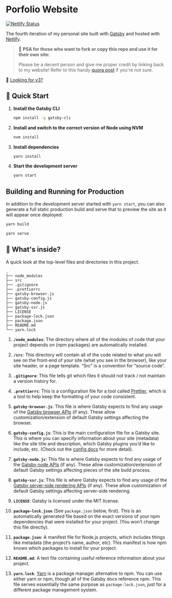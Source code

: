 # Porfolio Website

[![Netlify Status](https://api.netlify.com/api/v1/badges/1963b488-7b78-48c9-9e2d-6fb5e47ab3af/deploy-status)](https://app.netlify.com/sites/brittanychiang/deploys)

The fourth iteration of my personal site built with [Gatsby](https://www.gatsbyjs.org/) and hosted with [Netlify](https://www.netlify.com/).

> 📢 **PSA for those who want to fork or copy this repo and use it for their own site:**
>
> Please be a decent person and give me proper credit by linking back to my website! Refer to this handy [quora post](https://www.quora.com/Is-it-bad-to-copy-other-peoples-code) if you're not sure.

👀 [Looking for v3?](https://bchiang7.github.io/)

## 🚀 Quick Start

1.  **Install the Gatsby CLI**

    ```sh
    npm install -g gatsby-cli
    ```

2.  **Install and switch to the correct version of Node using NVM**

    ```sh
    nvm install
    ```

3.  **Install dependencies**

    ```sh
    yarn install
    ```

4.  **Start the development server**

    ```sh
    yarn start
    ```

## Building and Running for Production

In addition to the development server started with `yarn start`, you can also generate a full static production build and serve that to preview the site as it will appear once deployed:

```sh
yarn build
```

```sh
yarn serve
```

## 🧐 What's inside?

A quick look at the top-level files and directories in this project.

    .
    ├── node_modules
    ├── src
    ├── .gitignore
    ├── .prettierrc
    ├── gatsby-browser.js
    ├── gatsby-config.js
    ├── gatsby-node.js
    ├── gatsby-ssr.js
    ├── LICENSE
    ├── package-lock.json
    ├── package.json
    ├── README.md
    └── yarn.lock

1.  **`/node_modules`**: The directory where all of the modules of code that your project depends on (npm packages) are automatically installed.

2.  **`/src`**: This directory will contain all of the code related to what you will see on the front-end of your site (what you see in the browser), like your site header, or a page template. “Src” is a convention for “source code”.

3.  **`.gitignore`**: This file tells git which files it should not track / not maintain a version history for.

4.  **`.prettierrc`**: This is a configuration file for a tool called [Prettier](https://prettier.io/), which is a tool to help keep the formatting of your code consistent.

5.  **`gatsby-browser.js`**: This file is where Gatsby expects to find any usage of the [Gatsby browser APIs](https://next.gatsbyjs.org/docs/browser-apis/) (if any). These allow customization/extension of default Gatsby settings affecting the browser.

6.  **`gatsby-config.js`**: This is the main configuration file for a Gatsby site. This is where you can specify information about your site (metadata) like the site title and description, which Gatsby plugins you’d like to include, etc. (Check out the [config docs](https://next.gatsbyjs.org/docs/gatsby-config/) for more detail).

7.  **`gatsby-node.js`**: This file is where Gatsby expects to find any usage of the [Gatsby node APIs](https://next.gatsbyjs.org/docs/node-apis/) (if any). These allow customization/extension of default Gatsby settings affecting pieces of the site build process.

8.  **`gatsby-ssr.js`**: This file is where Gatsby expects to find any usage of the [Gatsby server-side rendering APIs](https://next.gatsbyjs.org/docs/ssr-apis/) (if any). These allow customization of default Gatsby settings affecting server-side rendering.

9.  **`LICENSE`**: Gatsby is licensed under the MIT license.

10. **`package-lock.json`** (See `package.json` below, first). This is an automatically generated file based on the exact versions of your npm dependencies that were installed for your project. (You won’t change this file directly).

11. **`package.json`**: A manifest file for Node.js projects, which includes things like metadata (the project’s name, author, etc). This manifest is how npm knows which packages to install for your project.

12. **`README.md`**: A text file containing useful reference information about your project.

13. **`yarn.lock`**: [Yarn](https://yarnpkg.com/) is a package manager alternative to npm. You can use either yarn or npm, though all of the Gatsby docs reference npm. This file serves essentially the same purpose as `package-lock.json`, just for a different package management system.
